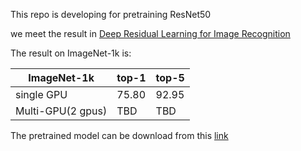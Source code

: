 This repo is developing for pretraining ResNet50

we meet the result in [Deep Residual Learning for Image Recognition](https://arxiv.org/abs/1512.03385)

The result on ImageNet-1k is:

|ImageNet-1k|top-1 | top-5|
|---        |---   |---   |
|      single GPU     |75.80 |92.95 |
|      Multi-GPU(2 gpus)     |TBD |TBD |

The pretrained model can be download from this [link](https://drive.google.com/file/d/1IUXl5O4r7LvmDAZ0D_9M4WApE47T0C3c/view?usp=sharing)
